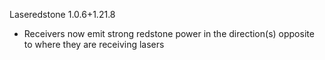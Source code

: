 Laseredstone 1.0.6+1.21.8
- Receivers now emit strong redstone power in the direction(s) opposite to where they are receiving lasers